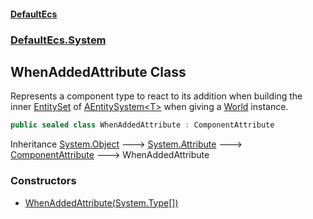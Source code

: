 #### [DefaultEcs](./index.md 'index')
### [DefaultEcs.System](./DefaultEcs-System.md 'DefaultEcs.System')
## WhenAddedAttribute Class
Represents a component type to react to its addition when building the inner [EntitySet](./DefaultEcs-EntitySet.md 'DefaultEcs.EntitySet') of [AEntitySystem&lt;T&gt;](./DefaultEcs-System-AEntitySystem-T-.md 'DefaultEcs.System.AEntitySystem&lt;T&gt;') when giving a [World](./DefaultEcs-World.md 'DefaultEcs.World') instance.  
```csharp
public sealed class WhenAddedAttribute : ComponentAttribute
```
Inheritance [System.Object](https://docs.microsoft.com/en-us/dotnet/api/System.Object 'System.Object') &#129106; [System.Attribute](https://docs.microsoft.com/en-us/dotnet/api/System.Attribute 'System.Attribute') &#129106; [ComponentAttribute](./DefaultEcs-System-ComponentAttribute.md 'DefaultEcs.System.ComponentAttribute') &#129106; WhenAddedAttribute  
### Constructors
- [WhenAddedAttribute(System.Type[])](./DefaultEcs-System-WhenAddedAttribute-WhenAddedAttribute(System-Type--).md 'DefaultEcs.System.WhenAddedAttribute.WhenAddedAttribute(System.Type[])')
